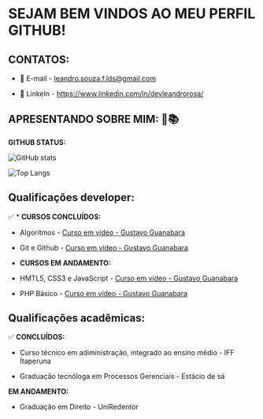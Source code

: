 # **SEJAM BEM VINDOS AO MEU PERFIL GITHUB!**


## CONTATOS: 

* 📩 E-mail - [leandro.souza.f.lds@gmail.com](mailto:leandro.souza.f.lds@gmail.com)

* 🪪 LinkeIn - https://www.linkedin.com/in/devleandrorosa/

## APRESENTANDO SOBRE MIM: 📖📚


**GITHUB STATUS:**

![GitHub stats](https://github-readme-stats.vercel.app/api?username=devleandrorosa&theme=github_dark&show_icons=true) 

![Top Langs](https://github-readme-stats.vercel.app/api/top-langs/?username=devleandrorosa&hide_progress=true&theme=github_dark)



## Qualificações developer:


✅ * **CURSOS CONCLUÍDOS:** 

* Algoritmos - [Curso em vídeo - Gustavo Guanabara](https://www.cursoemvideo.com)

* Git e Github - [Curso em vídeo - Gustavo Guanabara](https://www.cursoemvideo.com) 


* **CURSOS EM ANDAMENTO:**

* HMTL5, CSS3 e JavaScript - [Curso em vídeo - Gustavo Guanabara](https://www.cursoemvideo.com)

* PHP Básico - [Curso em vídeo - Gustavo Guanabara](https://www.cursoemvideo.com)



## Qualificações acadêmicas:

✅ **CONCLUÍDOS:** 

* Curso técnico em adiministração, integrado ao ensino médio - IFF Itaperuna

* Graduação tecnóloga em Processos Gerenciais - Estácio de sá


**EM ANDAMENTO:**

* Graduação em Direito - UniRedentor

